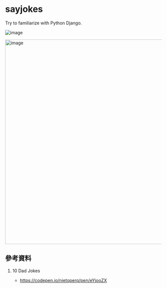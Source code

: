 # sayjokes
Try to familiarize with Python Django.

![image](https://github.com/jamieyu0914/sayjokes/assets/43780809/ae9fb34a-1243-4f41-87b0-f27ceae836b3)

<img width="658" alt="image" src="https://github.com/jamieyu0914/sayjokes/assets/43780809/bfe40317-d934-4847-9eeb-4d22462f55b4">



## 參考資料

1. 10 Dad Jokes

   - https://codepen.io/nietoperq/pen/eYjooZX
